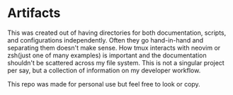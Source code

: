 # Artifacts
This was created out of having directories for both documentation, scripts, and configurations independently. Often they go hand-in-hand and separating them doesn't make sense. How tmux interacts with neovim or zsh(just one of many examples) is important and the documentation shouldn't be scattered across my file system. This is not a singular project per say, but a collection of information on my developer workflow. 

This repo was made for personal use but feel free to look or copy.
